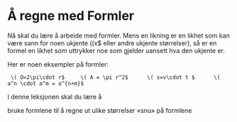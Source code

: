 # Å regne med Formler

Nå skal du lære å arbeide med formler. Mens en likning er en likhet som kan være sann for noen ukjente (\(x$ eller andre ukjente størrelser), så er en formel en likhet som uttrykker noe som gjelder uansett hva den ukjente er. 

Her er noen eksempler på formler:

     \( O=2\pi\cdot r$     \( A = \pi r^2$      \( s=v\cdot t $      \( a^n \cdot a^m = a^{n+m}$ 

I denne leksjonen skal du lære å 

bruke formlene til å regne ut ulike størrelser
«snu» på formlene
